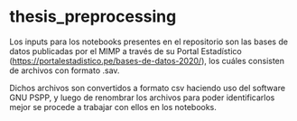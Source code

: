 # thesis_preprocessing

Los inputs para los notebooks presentes en el repositorio son las bases de datos publicadas por el MIMP a través de su Portal Estadístico (https://portalestadistico.pe/bases-de-datos-2020/), los cuáles consisten de archivos con formato .sav.

Dichos archivos son convertidos a formato csv haciendo uso del software GNU PSPP, y luego de renombrar los archivos para poder identificarlos mejor se procede a trabajar con ellos en los notebooks.
